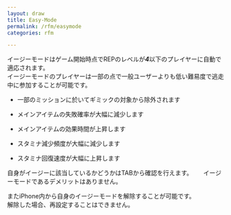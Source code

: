 ```yaml
---
layout: draw
title: Easy-Mode
permalink: /rfm/easymode
categories: rfm

---
```


  
     
     
     
イージーモードはゲーム開始時点でREPのレベルが***4***以下のプレイヤーに自動で適応されます。  
イージーモードのプレイヤーは一部の点で一般ユーザーよりも低い難易度で逃走中に参加することが可能です。  

+ 一部のミッションに於いてギミックの対象から除外されます  

+ メインアイテムの失敗確率が大幅に減少します  

+ メインアイテムの効果時間が上昇します  

+ スタミナ減少頻度が大幅に減少します  

+ スタミナ回復速度が大幅に上昇します  



自身がイージーに該当しているかどうかはTABから確認を行えます。　　
イージーモードであるデメリットはありません。  

またiPhone内から自身のイージーモードを解除することが可能です。  
解除した場合、再設定することはできません。  

